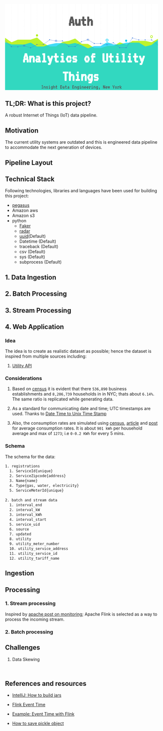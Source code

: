 ![cover](misc/images/cover.png)

## TL;DR: What is this project?

A robust Internet of Things (IoT) data pipeline.

## Motivation

The current utility systems are outdated and this is engineered data pipeline to accommodate the next generation of devices.

## Pipeline Layout

## Technical Stack

Following technologies, libraries and languages have been used for building this project:

* [pegasus](https://github.com/InsightDataScience/pegasus)
* Amazon aws
* Amazon s3
* python
  * [Faker](https://faker.readthedocs.io/en/latest/index.html)
  * [radar](https://pypi.python.org/pypi/radar)
  * [uuid](http://stackoverflow.com/a/1210469/4085019)(Default)
  * Datetime (Default)
  * traceback (Default)
  * csv (Default)
  * sys (Default)
  * subprocess (Default)


## 1. Data Ingestion

## 2. Batch Processing

## 3. Stream Processing

## 4. Web Application

### Idea

The idea is to create as realistic dataset as possible; hence the dataset is inspired from multiple sources including:

1. [Utility API](https://utilityapi.com/docs#data-formats)

### Considerations

1. Based on [census](http://www.census.gov/quickfacts/table/PST045216/36) it is evident that there `536,890` business establishments and `8,206,739` households in in NYC; thats about `6.14%`. The same ratio is replicated while generating data.

1. As a standard for communicating date and time; UTC timestamps are used. Thanks to [Date Time to Unix Time Stamp](http://stackoverflow.com/a/35106099/4085019)

1. Also, the consumption rates are simulated using [census](https://www.eia.gov/tools/faqs/faq.cfm?id=97&t=3), [article](https://www.electricchoice.com/blog/electricity-on-average-do-homes/) and [post](https://www.makeitcheaper.com/business-energy/average-energy-usage-for-businesses.aspx) for average consumption rates. It is about `901 kWh` per household average and max of `1273`; i.e `0-0.2 KWh` for every 5 mins.

### Schema

The schema for the data:

```
1. registrations
  1. ServiceId{unique}
  2. ServiceZipcode{address}
  3. Name{name}
  4. Type{gas, water, electricity}
  5. ServiceMeterId{unique}

2. batch and stream data
  1. interval_end
  2. interval_kW
  3. interval_kWh
  4. interval_start
  5. service_uid
  6. source
  7. updated
  8. utility
  9. utility_meter_number
  10. utility_service_address
  11. utility_service_id
  12. utility_tariff_name

```

## Ingestion

## Processing

### 1. Stream processing
Inspired by [apache post on monitoring](https://flink.apache.org/news/2016/04/06/cep-monitoring.html); Apache Flink is selected as a way to process the incoming stream.

### 2. Batch processing

## Challenges

1. Data Skewing

<pre>

</pre>

## References and resources

* [IntelliJ: How to build jars](http://stackoverflow.com/questions/1082580/how-to-build-jars-from-intellij-properly)

* [Flink Event Time](https://ci.apache.org/projects/flink/flink-docs-release-1.2/dev/event_time.html)

* [Example: Event Time with Flink](https://github.com/sameeraxiomine/flinkinaction/blob/acbc29ff20378af75b8e1effb0abc678e1ebb049/flinkinactionjava/src/main/java/com/manning/fia/c05/TumblingEventTimeUsingAscendingWM.java)

* [How to save pickle object](http://stackoverflow.com/questions/11218477/how-can-i-use-pickle-to-save-a-dict)
